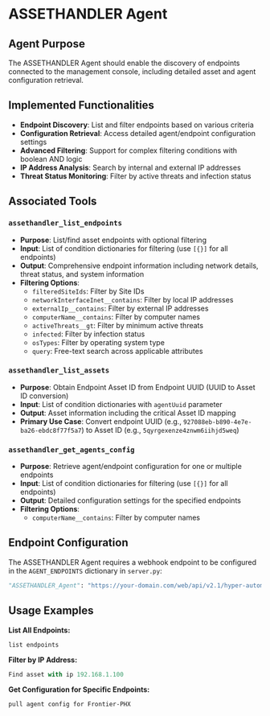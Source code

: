 # ASSETHANDLER Agent

## Agent Purpose

The ASSETHANDLER Agent should enable the discovery of endpoints connected to the management console, including detailed asset and agent configuration retrieval.

## Implemented Functionalities

- **Endpoint Discovery**: List and filter endpoints based on various criteria
- **Configuration Retrieval**: Access detailed agent/endpoint configuration settings
- **Advanced Filtering**: Support for complex filtering conditions with boolean AND logic
- **IP Address Analysis**: Search by internal and external IP addresses
- **Threat Status Monitoring**: Filter by active threats and infection status

## Associated Tools

### `assethandler_list_endpoints`
- **Purpose**: List/find asset endpoints with optional filtering
- **Input**: List of condition dictionaries for filtering (use `[{}]` for all endpoints)
- **Output**: Comprehensive endpoint information including network details, threat status, and system information
- **Filtering Options**:
  - `filteredSiteIds`: Filter by Site IDs
  - `networkInterfaceInet__contains`: Filter by local IP addresses
  - `externalIp__contains`: Filter by external IP addresses
  - `computerName__contains`: Filter by computer names
  - `activeThreats__gt`: Filter by minimum active threats
  - `infected`: Filter by infection status
  - `osTypes`: Filter by operating system type
  - `query`: Free-text search across applicable attributes

### `assethandler_list_assets`
- **Purpose**: Obtain Endpoint Asset ID from Endpoint UUID (UUID to Asset ID conversion)
- **Input**: List of condition dictionaries with `agentUuid` parameter
- **Output**: Asset information including the critical Asset ID mapping
- **Primary Use Case**: Convert endpoint UUID (e.g., `927088eb-b890-4e7e-ba26-ebdc8f77f5a7`) to Asset ID (e.g., `5qyrgexenze4znwm6iihjd5weq`)

### `assethandler_get_agents_config`
- **Purpose**: Retrieve agent/endpoint configuration for one or multiple endpoints
- **Input**: List of condition dictionaries for filtering (use `[{}]` for all endpoints)
- **Output**: Detailed configuration settings for the specified endpoints
- **Filtering Options**:
  - `computerName__contains`: Filter by computer names

## Endpoint Configuration

The ASSETHANDLER Agent requires a webhook endpoint to be configured in the `AGENT_ENDPOINTS` dictionary in `server.py`:

```python
"ASSETHANDLER_Agent": "https://your-domain.com/web/api/v2.1/hyper-automate/webhook/v1/webhook/http/<WEBHOOK_URI>"
```

## Usage Examples

**List All Endpoints:**
```
list endpoints
```

**Filter by IP Address:**
```python
Find asset with ip 192.168.1.100
```

**Get Configuration for Specific Endpoints:**
```
pull agent config for Frontier-PHX	
```
